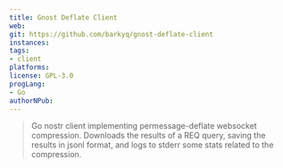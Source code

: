 ```yaml
---
title: Gnost Deflate Client
web: 
git: https://github.com/barkyq/gnost-deflate-client
instances:
tags:
- client
platforms:
license: GPL-3.0
progLang:
- Go
authorNPub:
---
```


> Go nostr client implementing permessage-deflate websocket compression. 
> Downloads the results of a REQ query, saving the results in jsonl format, and logs to stderr some stats related to the compression.